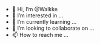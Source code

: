 - 👋 Hi, I’m @Walkke
- 👀 I’m interested in ...
- 🌱 I’m currently learning ...
- 💞️ I’m looking to collaborate on ...
- 📫 How to reach me ...

<!---
Walkke/Walkke is a ✨ special ✨ repository because its `README.md` (this file) appears on your GitHub profile.
You can click the Preview link to take a look at your changes.
--->
